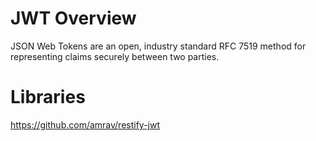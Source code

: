 JWT Overview
============

JSON Web Tokens are an open, industry standard RFC 7519 method for representing claims securely between two parties.


Libraries
=========

https://github.com/amrav/restify-jwt
